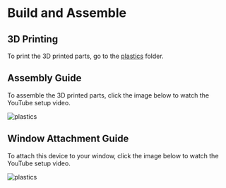 # Build and Assemble

## 3D Printing
To print the 3D printed parts, go to the [plastics](/hardware/Plastics) folder.

## Assembly Guide
To assemble the 3D printed parts, click the image below to watch the YouTube setup video.

![plastics](/plastics)
 
## Window Attachment Guide
To attach this device to your window, click the image below to watch the YouTube setup video.

![plastics](/plastics)
